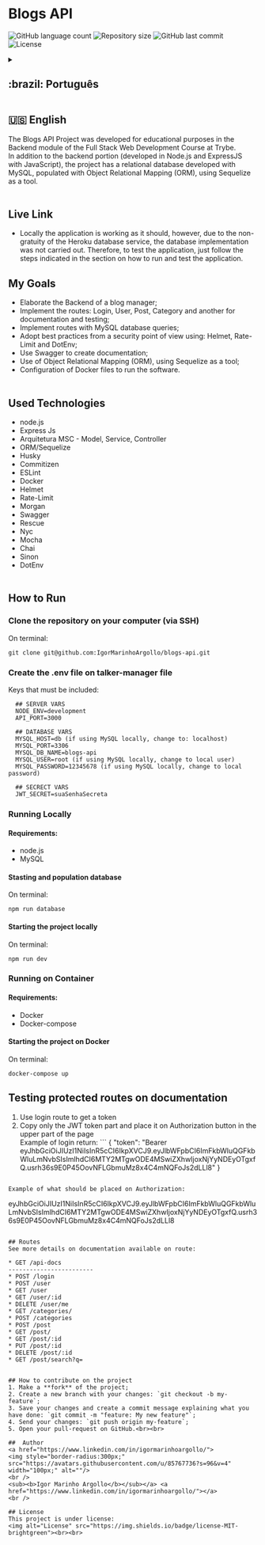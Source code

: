 # Blogs API

<p>
  <img alt="GitHub language count" src="https://img.shields.io/github/languages/count/IgorMarinhoArgollo/blogs-api?color=%2304D361">

  <img alt="Repository size" src="https://img.shields.io/github/repo-size/IgorMarinhoArgollo/blogs-api">
  
  <img alt="GitHub last commit" src="https://img.shields.io/github/last-commit/IgorMarinhoArgollo/blogs-api">
    
  <img alt="License" src="https://img.shields.io/badge/license-MIT-brightgreen">
   
<details>
  <summary><h2>:brazil: Português</h2></summary>
  O Projeto Blogs API foi desenvolvido com fins educacionais no módulo de Backend do Curso de Desenvolvimento Web Full Stack na Trybe. <br> Além da parcela do backend (desenvolvida em Node.js e ExpressJS com JavaScript), o projeto conta com um bando de dados relacionais desenvolvido com o MySQL, populado com o Mapeamento Objeto Relacional (ORM), utiliando o Sequelize como ferramenta.<br><br>
  
  ## Live Link
  * Localmente a aplicação está funcionando como deveria, entretanto, tendo em vista a não gratuidade do serviço de banco de dados do Heroku, a implementação do banco não foi realizada. Sendo assim, para testar a aplicação basta realizar os passos indicados na seção como rodar e testar a aplicação.
  
  ## Objetivos
  * Elaborar o Backend de um gerenciador de blog;
  * Implementar as rotas: Login, User, Post, Category e outra para documentação e testagem;
  * Implementar as rotas com consultas do banco de dados MySQL;
  * Adotar boas práticas do ponto de vista de segurança usando: Helmet, Rate-Limit e DotEnv;
  * Utilizar o Swagger para criar a documentação;
  * Utilização do Mapeamento Objeto Relacional (ORM), utilizando Sequelize como ferramenta;
  * Configuração de arquivos Docker para rodar o software.<br><br>
  
  ## Tecnologias usadas
  * node.js
  * Express Js
  * Arquitetura MSC - Model, Service, Controller
  * ORM/Sequelize
  * Husky
  * Commitizen
  * ESLint
  * Docker
  * Helmet
  * Rate-Limit
  * Morgan
  * Swagger
  * Rescue
  * Nyc
  * Mocha
  * Chai
  * Sinon
  * DotEnv<br><br>

      
  ## Como Rodar
      
  ### Clonar no seu computador (via SSH)
  No terminal:
  
    git clone git@github.com:IgorMarinhoArgollo/blogs-api.git
       
  ### Crie o arquivo .env na pasta talker-manager
  Chaves que devem ser inseridas:
  ```
    ## SERVER VARS
    NODE_ENV=development
    API_PORT=3000

    ## DATABASE VARS
    MYSQL_HOST=db (ao utilizar o MySQL local, trocar esse valour para: localhost)
    MYSQL_PORT=3306
    MYSQL_DB_NAME=blogs-api
    MYSQL_USER=root (ao utilizar o MySQL localmente, trocar para o usuário local)
    MYSQL_PASSWORD=12345678 (ao utilizar o MySQL localmente, trocar para a senha local)

    ## SECRECT VARS
    JWT_SECRET=suaSenhaSecreta
  ```
    
  ### Rodar Localmente
  #### Requisitos:
   * node.js
   * MySQL
  
  #### Iniciando criando e populando o banco
  No terminal:
  
    npm run database
  
  
  #### Iniciando o projeto localmente
  No terminal:
  
    npm run dev
          
      
  ### Rodar no Container
  #### Requisitos:
   * Docker
   * Docker-compose
  
  #### Iniciando o projeto localmente
  no terminal:
  
    docker-compose up


  ## Testar rotas protegidas na documentação
   1. Utilizar a rota login para obter o token
   2. Copiar apenas a parte do JWT token e aplicar no botão Authorization na parte superior da documentação<br>
   Exemplo do retorno do login:
    ```
    {
    "token": "Bearer eyJhbGciOiJIUzI1NiIsInR5cCI6IkpXVCJ9.eyJlbWFpbCI6ImFkbWluQGFkbWluLmNvbSIsImlhdCI6MTY2MTgwODE4MSwiZXhwIjoxNjYyNDEyOTgxfQ.usrh36s9E0P45OovNFLGbmuMz8x4C4mNQFoJs2dLLl8"
    }
    ```

   Exemplo de inserção no Authorization:
   ```
   eyJhbGciOiJIUzI1NiIsInR5cCI6IkpXVCJ9.eyJlbWFpbCI6ImFkbWluQGFkbWluLmNvbSIsImlhdCI6MTY2MTgwODE4MSwiZXhwIjoxNjYyNDEyOTgxfQ.usrh36s9E0P45OovNFLGbmuMz8x4C4mNQFoJs2dLLl8
   ```

  ## Rotas
  Vide detalhes na documentação disponível na rota: 
  
  * GET /api-docs
  ------------------------
  * POST /login
  * POST /user
  * GET /user
  * GET /user/:id
  * DELETE /user/me
  * GET /categories/
  * POST /categories
  * POST /post
  * GET /post/
  * GET /post/:id
  * PUT /post/:id
  * DELETE /post/:id
  * GET /post/search?q=
  
    
  ## Como contribuir no projeto
  1. Faça um **fork** do projeto;
  2. Crie uma nova branch com as suas alterações: `git checkout -b my-feature`;
  3. Salve as alterações e crie uma mensagem de commit contando o que você fez: `git commit -m "feature: My new feature"`;
  4. Envie as suas alterações: `git push origin my-feature`;
  5. Abra o seu pull-request na página do GitHub.<br><br>

  ##  Autor
<a href="https://www.linkedin.com/in/igormarinhoargollo/">
 <img style="border-radius:300px;" src="https://avatars.githubusercontent.com/u/85767736?s=96&v=4" width="100px;" alt=""/>
 <br />
 <sub><b>Igor Marinho Argollo</b></sub></a> <a href="https://www.linkedin.com/in/igormarinhoargollo/"></a>
 <br><br>

  ## Licença
  Esse projeto está sob a licença:
  <img alt="License" src="https://img.shields.io/badge/license-MIT-brightgreen"><br><br>
</details>
  
  ##  
  ## :us: English
  The Blogs API Project was developed for educational purposes in the Backend module of the Full Stack Web Development Course at Trybe. <br> In addition to the backend portion (developed in Node.js and ExpressJS with JavaScript), the project has a relational database developed with MySQL, populated with Object Relational Mapping (ORM), using Sequelize as a tool.<br><br>

## Live Link
* Locally the application is working as it should, however, due to the non-gratuity of the Heroku database service, the database implementation was not carried out. Therefore, to test the application, just follow the steps indicated in the section on how to run and test the application.

## My Goals
* Elaborate the Backend of a blog manager;
* Implement the routes: Login, User, Post, Category and another for documentation and testing;
* Implement routes with MySQL database queries;
* Adopt best practices from a security point of view using: Helmet, Rate-Limit and DotEnv;
* Use Swagger to create documentation;
* Use of Object Relational Mapping (ORM), using Sequelize as a tool;
* Configuration of Docker files to run the software.<br><br>

## Used Technologies
* node.js
* Express Js
* Arquitetura MSC - Model, Service, Controller
* ORM/Sequelize
* Husky
* Commitizen
* ESLint
* Docker
* Helmet
* Rate-Limit
* Morgan
* Swagger
* Rescue
* Nyc
* Mocha
* Chai
* Sinon
* DotEnv<br><br>

    
## How to Run
      
  ### Clone the repository on your computer (via SSH)
  On terminal:
  
    git clone git@github.com:IgorMarinhoArgollo/blogs-api.git
    
  ### Create the .env file on talker-manager file
  Keys that must be included:
  ```
    ## SERVER VARS
    NODE_ENV=development
    API_PORT=3000

    ## DATABASE VARS
    MYSQL_HOST=db (if using MySQL locally, change to: localhost)
    MYSQL_PORT=3306
    MYSQL_DB_NAME=blogs-api
    MYSQL_USER=root (if using MySQL locally, change to local user)
    MYSQL_PASSWORD=12345678 (if using MySQL locally, change to local password)

    ## SECRECT VARS
    JWT_SECRET=suaSenhaSecreta
  ```

  ### Running Locally
  #### Requirements:
   * node.js
   * MySQL
  
  #### Stasting and population database
  On terminal:
  
    npm run database


  #### Starting the project locally
  On terminal:
  
    npm run dev
      
      
  ### Running on Container
  #### Requirements:
   * Docker
   * Docker-compose
  
  #### Starting the project on Docker
  On terminal:
  
    docker-compose up

  ## Testing protected routes on documentation
   1. Use login route to get a token
   2. Copy only the JWT token part and place it on Authorization button in the upper part of the page<br>
   Example of login return:
    ```
    {
    "token": "Bearer eyJhbGciOiJIUzI1NiIsInR5cCI6IkpXVCJ9.eyJlbWFpbCI6ImFkbWluQGFkbWluLmNvbSIsImlhdCI6MTY2MTgwODE4MSwiZXhwIjoxNjYyNDEyOTgxfQ.usrh36s9E0P45OovNFLGbmuMz8x4C4mNQFoJs2dLLl8"
    }
   ```
   
   Example of what should be placed on Authorization:
   ```
   eyJhbGciOiJIUzI1NiIsInR5cCI6IkpXVCJ9.eyJlbWFpbCI6ImFkbWluQGFkbWluLmNvbSIsImlhdCI6MTY2MTgwODE4MSwiZXhwIjoxNjYyNDEyOTgxfQ.usrh36s9E0P45OovNFLGbmuMz8x4C4mNQFoJs2dLLl8
   ```

## Routes
  See more details on documentation available on route: 
  
  * GET /api-docs
  ------------------------
  * POST /login
  * POST /user
  * GET /user
  * GET /user/:id
  * DELETE /user/me
  * GET /categories/
  * POST /categories
  * POST /post
  * GET /post/
  * GET /post/:id
  * PUT /post/:id
  * DELETE /post/:id
  * GET /post/search?q=
  
  
## How to contribute on the project
  1. Make a **fork** of the project;
  2. Create a new branch with your changes: `git checkout -b my-feature`;
  3. Save your changes and create a commit message explaining what you have done: `git commit -m "feature: My new feature"`;
  4. Send your changes: `git push origin my-feature`;
  5. Open your pull-request on GitHub.<br><br>

##  Author
<a href="https://www.linkedin.com/in/igormarinhoargollo/">
 <img style="border-radius:300px;" src="https://avatars.githubusercontent.com/u/85767736?s=96&v=4" width="100px;" alt=""/>
 <br />
 <sub><b>Igor Marinho Argollo</b></sub></a> <a href="https://www.linkedin.com/in/igormarinhoargollo/"></a>
 <br />
  
## License
  This project is under license:
  <img alt="License" src="https://img.shields.io/badge/license-MIT-brightgreen"><br><br>
